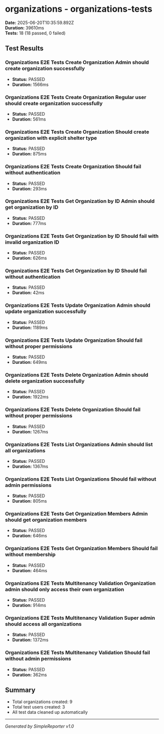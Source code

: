 # organizations - organizations-tests

**Date:** 2025-06-20T10:35:59.892Z  
**Duration:** 39610ms  
**Tests:** 18 (18 passed, 0 failed)

## Test Results


### Organizations E2E Tests Create Organization Admin should create organization successfully
- **Status:** PASSED
- **Duration:** 1566ms



### Organizations E2E Tests Create Organization Regular user should create organization successfully
- **Status:** PASSED
- **Duration:** 561ms



### Organizations E2E Tests Create Organization Should create organization with explicit shelter type
- **Status:** PASSED
- **Duration:** 875ms



### Organizations E2E Tests Create Organization Should fail without authentication
- **Status:** PASSED
- **Duration:** 293ms



### Organizations E2E Tests Get Organization by ID Admin should get organization by ID
- **Status:** PASSED
- **Duration:** 777ms



### Organizations E2E Tests Get Organization by ID Should fail with invalid organization ID
- **Status:** PASSED
- **Duration:** 626ms



### Organizations E2E Tests Get Organization by ID Should fail without authentication
- **Status:** PASSED
- **Duration:** 42ms



### Organizations E2E Tests Update Organization Admin should update organization successfully
- **Status:** PASSED
- **Duration:** 1189ms



### Organizations E2E Tests Update Organization Should fail without proper permissions
- **Status:** PASSED
- **Duration:** 649ms



### Organizations E2E Tests Delete Organization Admin should delete organization successfully
- **Status:** PASSED
- **Duration:** 1922ms



### Organizations E2E Tests Delete Organization Should fail without proper permissions
- **Status:** PASSED
- **Duration:** 1267ms



### Organizations E2E Tests List Organizations Admin should list all organizations
- **Status:** PASSED
- **Duration:** 1367ms



### Organizations E2E Tests List Organizations Should fail without admin permissions
- **Status:** PASSED
- **Duration:** 805ms



### Organizations E2E Tests Get Organization Members Admin should get organization members
- **Status:** PASSED
- **Duration:** 646ms



### Organizations E2E Tests Get Organization Members Should fail without membership
- **Status:** PASSED
- **Duration:** 464ms



### Organizations E2E Tests Multitenancy Validation Organization admin should only access their own organization
- **Status:** PASSED
- **Duration:** 914ms



### Organizations E2E Tests Multitenancy Validation Super admin should access all organizations
- **Status:** PASSED
- **Duration:** 1372ms



### Organizations E2E Tests Multitenancy Validation Should fail without admin permissions
- **Status:** PASSED
- **Duration:** 362ms



## Summary

- Total organizations created: 9
- Total test users created: 3
- All test data cleaned up automatically

---
*Generated by SimpleReporter v1.0*
